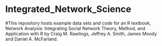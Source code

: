 # Integrated_Network_Science
#This repository hosts example data sets and code for an R textbook, Network Analysis: Integrating Social Network Theory, Method, and Application with R  by Craig M. Rawlings, Jeffrey A. Smith, James Moody and Daniel A. McFarland. 
